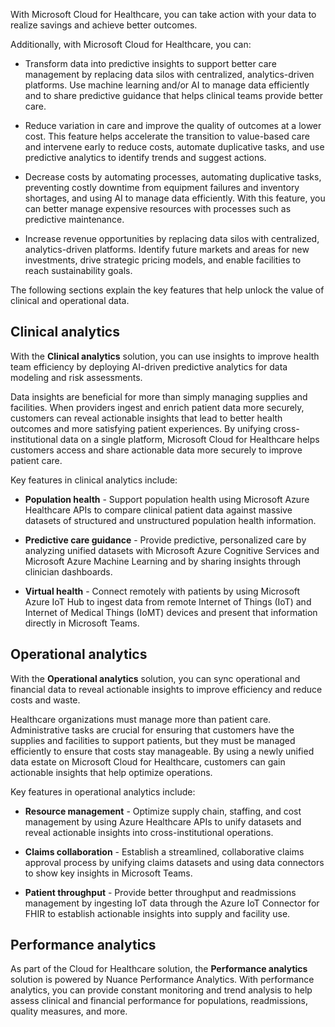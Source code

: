 With Microsoft Cloud for Healthcare, you can take action with your data to realize savings and achieve better outcomes.

Additionally, with Microsoft Cloud for Healthcare, you can:

- Transform data into predictive insights to support better care management by replacing data silos with centralized, analytics-driven platforms. Use machine learning and/or AI to manage data efficiently and to share predictive guidance that helps clinical teams provide better care.

- Reduce variation in care and improve the quality of outcomes at a lower cost. This feature helps accelerate the transition to value-based care and intervene early to reduce costs, automate duplicative tasks, and use predictive analytics to identify trends and suggest actions.

- Decrease costs by automating processes, automating duplicative tasks, preventing costly downtime from equipment failures and inventory shortages, and using AI to manage data efficiently. With this feature, you can better manage expensive resources with processes such as predictive maintenance.

- Increase revenue opportunities by replacing data silos with centralized, analytics-driven platforms. Identify future markets and areas for new investments, drive strategic pricing models, and enable facilities to reach sustainability goals.

The following sections explain the key features that help unlock the value of clinical and operational data.

## Clinical analytics

With the **Clinical analytics** solution, you can use insights to improve health team efficiency by deploying AI-driven predictive analytics for data modeling and risk assessments.

Data insights are beneficial for more than simply managing supplies and facilities. When providers ingest and enrich patient data more securely, customers can reveal actionable insights that lead to better health outcomes and more satisfying patient experiences. By unifying cross-institutional data on a single platform, Microsoft Cloud for Healthcare helps customers access and share actionable data more securely to improve patient care.

Key features in clinical analytics include:

- **Population health** - Support population health using Microsoft Azure Healthcare APIs to compare clinical patient data against massive datasets of structured and unstructured population health information.

- **Predictive care guidance** - Provide predictive, personalized care by analyzing unified datasets with Microsoft Azure Cognitive Services and Microsoft Azure Machine Learning and by sharing insights through clinician dashboards.

- **Virtual health** - Connect remotely with patients by using Microsoft Azure IoT Hub to ingest data from remote Internet of Things (IoT) and Internet of Medical Things (IoMT) devices and present that information directly in Microsoft Teams.

## Operational analytics

With the **Operational analytics** solution, you can sync operational and financial data to reveal actionable insights to improve efficiency and reduce costs and waste.

Healthcare organizations must manage more than patient care. Administrative tasks are crucial for ensuring that customers have the supplies and facilities to support patients, but they must be managed efficiently to ensure that costs stay manageable. By using a newly unified data estate on Microsoft Cloud for Healthcare, customers can gain actionable insights that help optimize operations.

Key features in operational analytics include:

- **Resource management** - Optimize supply chain, staffing, and cost management by using Azure Healthcare APIs to unify datasets and reveal actionable insights into cross-institutional operations.

- **Claims collaboration** - Establish a streamlined, collaborative claims approval process by unifying claims datasets and using data connectors to show key insights in Microsoft Teams.

- **Patient throughput** - Provide better throughput and readmissions management by ingesting IoT data through the Azure IoT Connector for FHIR to establish actionable insights into supply and facility use.

## Performance analytics  

As part of the Cloud for Healthcare solution, the **Performance analytics** solution is powered by Nuance Performance Analytics. With performance analytics, you can provide constant monitoring and trend analysis to help assess clinical and financial performance for populations, readmissions, quality measures, and more.
